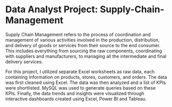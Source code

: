 # Data Analyst Project: Supply-Chain-Management

Supply Chain Management refers to the process of coordination and management of various activities involved in the production, distribution, and delivery of goods or services from their source to the end consumer. This includes everything from sourcing the raw components, coordinating with suppliers and manufacturers, to managing all the intermediate and final delivery services.

For this project, I utilized separate Excel worksheets as raw data, each containing information on products, stores, customers, and orders.
The data was first cleaned using Excel.
The data was then analyzed and a list of KPIs were shortlisted.
MySQL was used to generate queries based on these KPIs.
Finally, the data trends and insights were visualized through interactive dashboards created using Excel, Power BI and Tableau.
